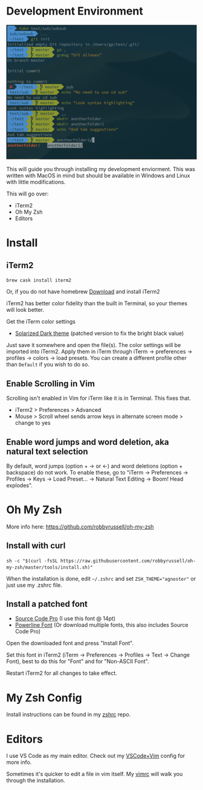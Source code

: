 # Development Environment
![Screen Shot 2019-07-03 at 6.38.02 PM.png](resources/78C4C939C0DE27CCA6786AC1DAE67CF3.png)

This will guide you through installing my development enviorment. This was written with MacOS in mind but should be available in Windows and Linux with little modifications.

This will go over:
* iTerm2
* Oh My Zsh
* Editors

# Install

## iTerm2

`brew cask install iterm2`
    
Or, if you do not have homebrew [Download](http://www.iterm2.com/downloads.html) and install iTerm2 

iTerm2 has better color fidelity than the built in Terminal, so your themes will look better.
    
Get the iTerm color settings

- [Solarized Dark theme](https://raw.githubusercontent.com/mbadolato/iTerm2-Color-Schemes/master/schemes/Solarized%20Dark%20-%20Patched.itermcolors) (patched version to fix the bright black value)

    
Just save it somewhere and open the file(s). The color settings will be imported into iTerm2. Apply them in iTerm through iTerm → preferences → profiles → colors → load presets. You can create a different profile other than `Default` if you wish to do so.

## Enable Scrolling in Vim 

Scrolling isn't enabled in Vim for iTerm like it is in Terminal. This fixes that.
* iTerm2 > Preferences > Advanced
* Mouse > Scroll wheel sends arrow keys in alternate screen mode > change to yes

## Enable word jumps and word deletion, aka natural text selection

By default, word jumps (option + → or ←) and word deletions (option + backspace) do not work. To enable these, go to "iTerm → Preferences → Profiles → Keys → Load Preset... → Natural Text Editing → Boom! Head explodes".

# Oh My Zsh 

More info here: https://github.com/robbyrussell/oh-my-zsh

## Install with curl
    
`sh -c "$(curl -fsSL https://raw.githubusercontent.com/robbyrussell/oh-my-zsh/master/tools/install.sh)"`
    
When the installation is done, edit `~/.zshrc` and set `ZSH_THEME="agnoster"` or just use my .zshrc file.



## Install a patched font

- [Source Code Pro](https://github.com/powerline/fonts/blob/master/SourceCodePro/Source%20Code%20Pro%20for%20Powerline.otf) (I use this font @ 14pt)
- [Powerline Font](https://github.com/powerline/fonts) (Or download multiple fonts, this also includes Source Code Pro)
    
Open the downloaded font and press "Install Font".

Set this font in iTerm2 (iTerm → Preferences → Profiles → Text → Change Font), best to do this for "Font" and for "Non-ASCII Font".

Restart iTerm2 for all changes to take effect.


# My Zsh Config
Install instructions can be found in my [zshrc](https://github.com/Gonzalo8642/zshrc) repo.

# Editors
I use VS Code as my main editor. Check out my [VSCode+Vim](VSCode+Vim) config for more info.

Sometimes it's quicker to edit a file in vim itself. My [vimrc](https://github.com/Gonzalo8642/vimrc) will walk you through the installation.
